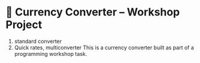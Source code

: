 # 💱 Currency Converter – Workshop Project

 1. standard converter
 2. Quick rates, multiconverter 
This is a currency converter built as part of a programming workshop task. 


